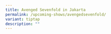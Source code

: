 ```yaml
---
title: Avenged Sevenfold in Jakarta
permalink: /upcoming-shows/avengedsevenfold/
variant: tiptap
description: ""
---
```

<p></p>